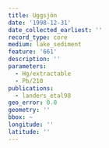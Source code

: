 ```yaml
---
title: Uggsjön
date: '1998-12-31'
date_collected_earliest: ''
record_type: core
medium: lake_sediment
feature: '661'
description: ''
parameters:
  - Hg/extractable
  - Pb/210
publications:
  - landers_etal98
geo_error: 0.0
geometry: ''
bbox: ~
longitude: ''
latitude: ''
---
```


